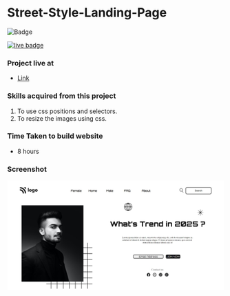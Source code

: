 # Street-Style-Landing-Page

![Badge](https://img.shields.io/badge/Technologies-HTML%2FCSS-brightgreen)

[![live badge](https://img.shields.io/badge/Status-Live-green)](https://street-style-landing-page-website.netlify.app/)

### Project live at
- [Link](https://street-style-landing-page-website.netlify.app/)

### Skills acquired from this project
1. To use css positions and selectors.
2. To resize the images using css.

### Time Taken to build website
- 8 hours

### Screenshot

![Screenshot](/1_screenshot.png)
